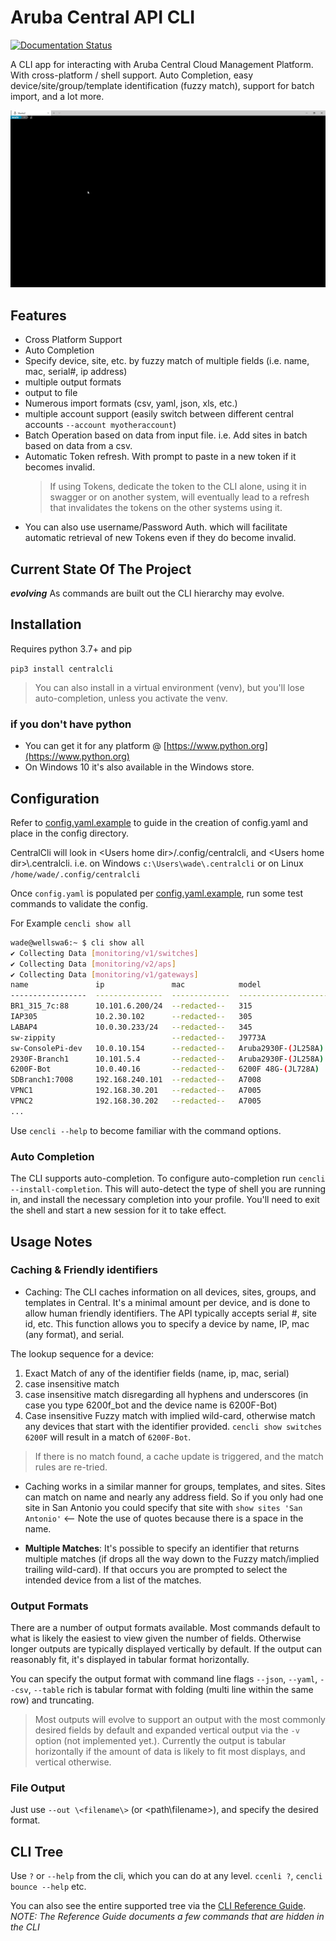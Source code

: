 # Aruba Central API CLI

[![Documentation Status](https://readthedocs.org/projects/central-api-cli/badge/?version=latest)](https://central-api-cli.readthedocs.io/en/latest/?badge=latest)

A CLI app for interacting with Aruba Central Cloud Management Platform. With cross-platform / shell support. Auto Completion, easy device/site/group/template identification (fuzzy match), support for batch import, and a lot more.

![centralcli Animated Demo](docs/img/cencli-demo.gif)

## Features

- Cross Platform Support
- Auto Completion
- Specify device, site, etc. by fuzzy match of multiple fields (i.e. name, mac, serial#, ip address)
- multiple output formats
- output to file
- Numerous import formats (csv, yaml, json, xls, etc.)
- multiple account support (easily switch between different central accounts `--account myotheraccount`)
- Batch Operation based on data from input file.  i.e. Add sites in batch based on data from a csv.
- Automatic Token refresh.  With prompt to paste in a new token if it becomes invalid.
  > If using Tokens, dedicate the token to the CLI alone, using it in swagger or on another system, will eventually lead to a refresh that invalidates the tokens on the other systems using it.
- You can also use username/Password Auth. which will facilitate automatic retrieval of new Tokens even if they do become invalid.

## Current State Of The Project

***evolving***  As commands are built out the CLI hierarchy may evolve.

## Installation

Requires python 3.7+ and pip

`pip3 install centralcli`

> You can also install in a virtual environment (venv), but you'll lose auto-completion, unless you activate the venv.

### if you don't have python

- You can get it for any platform @ [https://www.python.org](https://www.python.org)
- On Windows 10 it's also available in the Windows store.

## Configuration

Refer to [config.yaml.example](config/config.yaml.example) to guide in the creation of config.yaml and place in the config directory.

CentralCli will look in \<Users home dir\>/.config/centralcli, and \<Users home dir\>\\.centralcli.
i.e. on Windows `c:\Users\wade\.centralcli` or on Linux `/home/wade/.config/centralcli`

Once `config.yaml` is populated per [config.yaml.example](config/config.yaml.example), run some test commands to validate the config.

For Example `cencli show all`

```bash
wade@wellswa6:~ $ cli show all
✔ Collecting Data [monitoring/v1/switches]
✔ Collecting Data [monitoring/v2/aps]
✔ Collecting Data [monitoring/v1/gateways]
name               ip               mac            model                 group          site     serial      type     labels       version                status
-----------------  ---------------  -------------  --------------------  -------------  -------  ----------  -------  -----------  ---------------------  --------
BR1_315_7c:88      10.101.6.200/24  --redacted--   315                   Branch1        Antigua  -redacted-  ap       Branch View  8.7.1.1_78245          Up
IAP305             10.2.30.102      --redacted--   305                   TemplateGroup           -redacted-  ap                    6.5.1.0-4.3.1.2_58595  Down
LABAP4             10.0.30.233/24   --redacted--   345                   WadeLab                 -redacted-  ap                    8.7.1.0_77203          Down
sw-zippity                          --redacted--   J9773A                WadeLab                 -redacted-  SW                    16.10.000x             Down
sw-ConsolePi-dev   10.0.10.154      --redacted--   Aruba2930F-(JL258A)   WadeLab        WadeLab  -redacted-  SW                    16.10.0011             Down
2930F-Branch1      10.101.5.4       --redacted--   Aruba2930F-(JL258A)   Branch1        Antigua  -redacted-  SW       Branch View  16.10.0007             Up
6200F-Bot          10.0.40.16       --redacted--   6200F 48G-(JL728A)    WadeLab        WadeLab  -redacted-  CX                    10.06.0010             Up
SDBranch1:7008     192.168.240.101  --redacted--   A7008                 Branch1        Antigua  -redacted-  gateway  Branch View  8.5.0.0-2.0.0.6_76205  Up
VPNC1              192.168.30.201   --redacted--   A7005                 WadeLab        WadeLab  -redacted-  gateway  Branch View  8.6.0.4-2.2.0.3_77966  Up
VPNC2              192.168.30.202   --redacted--   A7005                 WadeLab        WadeLab  -redacted-  gateway  Branch View  8.6.0.4-2.2.0.3_77966  Up
...

```

Use `cencli --help` to become familiar with the command options.

### Auto Completion

The CLI supports auto-completion.  To configure auto-completion run `cencli --install-completion`.  This will auto-detect the type of shell you are running in, and install the necessary completion into your profile.  You'll need to exit the shell and start a new session for it to take effect.

## Usage Notes

### Caching & Friendly identifiers

- Caching: The CLI caches information on all devices, sites, groups, and templates in Central.  It's a minimal amount per device, and is done to allow human friendly identifiers.  The API typically accepts serial #, site id, etc.  This function allows you to specify a device by name, IP, mac (any format), and serial.

The lookup sequence for a device:

  1. Exact Match of any of the identifier fields (name, ip, mac, serial)
  2. case insensitive match
  3. case insensitive match disregarding all hyphens and underscores (in case you type 6200f_bot and the device name is 6200F-Bot)
  4. Case insensitive Fuzzy match with implied wild-card, otherwise match any devices that start with the identifier provided. `cencli show switches 6200F` will result in a match of `6200F-Bot`.

> If there is no match found, a cache update is triggered, and the match rules are re-tried.

- Caching works in a similar manner for groups, templates, and sites.  Sites can match on name and nearly any address field.  So if you only had one site in San Antonio you could specify that site with `show sites 'San Antonio'`  \<-- Note the use of quotes because there is a space in the name.

- **Multiple Matches**:  It's possible to specify an identifier that returns multiple matches (if drops all the way down to the Fuzzy match/implied trailing wild-card).  If that occurs you are prompted to select the intended device from a list of the matches.

### Output Formats

There are a number of output formats available.  Most commands default to what is likely the easiest to view given the number of fields.  Otherwise longer outputs are typically displayed vertically by default.  If the output can reasonably fit, it's displayed in tabular format horizontally.

You can specify the output format with command line flags `--json`, `--yaml`, `--csv`, `--table`  rich is tabular format with folding (multi line within the same row) and truncating.

> Most outputs will evolve to support an output with the most commonly desired fields by default and expanded vertical output via the `-v` option (not implemented yet.).  Currently the output is tabular horizontally if the amount of data is likely to fit most displays, and vertical otherwise.

### File Output

Just use `--out \<filename\>` (or \<path\\filename\>), and specify the desired format.

## CLI Tree

Use `?` or `--help` from the cli, which you can do at any level.  `ccenli ?`, `cencli bounce --help` etc.

You can also see the entire supported tree via the [CLI Reference Guide](https://central-api-cli.readthedocs.io/en/latest/#cli-reference).
*NOTE: The Reference Guide documents a few commands that are hidden in the CLI*
